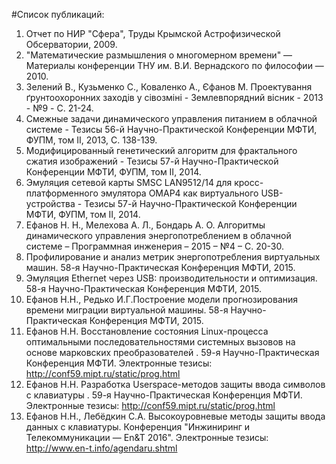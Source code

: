 
#Список публикаций:

1. Отчет по НИР "Сфера", Труды Крымской Астрофизической Обсерватории, 2009.
2. "Математические размышления о многомерном времени" — Материалы конференции ТНУ им. В.И. Вернадского по философии — 2010.
3. Зелений В., Кузьменко С., Коваленко А., Єфанов М. Проектування ґрунтоохоронних заходів у сівозміні - Землевпорядний вісник -  2013 - №9 - C. 21-24.
4. Смежные задачи динамического управления питанием в облачной системе -
Тезисы 56-й Научно-Практической Конференции МФТИ, ФУПМ, том II, 2013, C. 138-139.
5. Модифицированный генетический алгоритм для фрактального сжатия изображений - Тезисы 57-й Научно-Практической Конференции МФТИ, ФУПМ, том II, 2014.
6. Эмуляция сетевой карты SMSC LAN9512/14 для кросс-платформенного эмулятора OMAP4 как виртуального USB-устройства - Тезисы 57-й Научно-Практической Конференции МФТИ, ФУПМ, том II, 2014.
7. Ефанов Н. Н., Мелехова А. Л., Бондарь А. О. Алгоритмы динамического управления энергопотреблением в облачной системе – Программная инженерия – 2015 – №4 –  С. 20-30.
8. Профилирование и анализ метрик энергопотребления виртуальных машин. 58-я Научно-Практическая Конференция МФТИ, 2015.
9. Эмуляция Ethernet через USB: производительности и оптимизация. 58-я Научно-Практическая Конференция МФТИ, 2015.
10. Ефанов Н.Н., Редько И.Г.Построение модели прогнозирования времени миграции виртуальной машины. 58-я Научно-Практическая Конференция МФТИ, 2015.
11. Ефанов Н.Н. Восстановление состояния Linux-процесса оптимальными последовательностями системных вызовов на основе марковских преобразователей . 59-я Научно-Практическая Конференция МФТИ. Электронные тезисы: http://conf59.mipt.ru/static/prog.html
12. Ефанов Н.Н. Разработка Userspace-методов защиты ввода символов с клавиатуры . 59-я Научно-Практическая Конференция МФТИ. Электронные тезисы: http://conf59.mipt.ru/static/prog.html
13. Ефанов Н.Н., Лебёдкин С.А. Высокоуровневые методы защиты ввода данных с клавиатуры. Конференция "Инжиниринг и Телекоммуникации — En&T 2016". Электронные тезисы: http://www.en-t.info/agendaru.shtml
